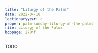 ```yaml
---
title: "Liturgy of the Palms"
date: 2022-04-10
lectionaryyear: c
proper: palm-sunday-liturgy-of-the-palms
rite: Liturgy of the Palms
bcppage: 270ff.
---
```


TODO

